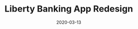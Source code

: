 ---
title: "Liberty Banking App Redesign"
date: "2020-03-13"
featuredImage: "../images/liberty-banking-app.png"
---